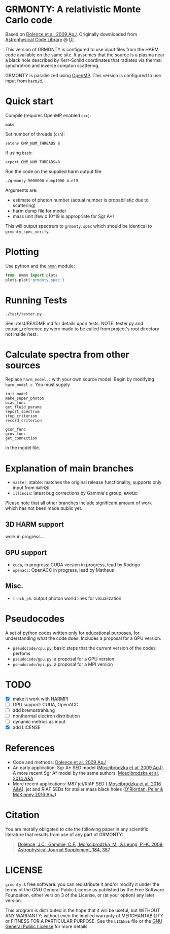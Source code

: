 GRMONTY: A relativistic Monte Carlo code
==========================================

Based on [Dolence et al. 2009 ApJ](http://adsabs.harvard.edu/abs/2009ApJS..184..387D). Originally downloaded from [Astrophysical Code Library](http://rainman.astro.illinois.edu/codelib/) @ [UI](http://illinois.edu).

This version of GRMONTY is configured to use input files from the HARM code available on the same site. It assumes that the source is a plasma near a black hole described by Kerr-Schild coordinates that radiates via thermal synchrotron and inverse compton scattering.

GRMONTY is parallelized using [OpenMP](https://en.wikipedia.org/wiki/OpenMP). This version is configured to use input from [`harm2d`](http://rainman.astro.illinois.edu/codelib/codes/ham2d/src/).

# Quick start

Compile (requires OpenMP enabled `gcc`):

    make

Set number of threads (`csh`):

    setenv OMP_NUM_THREADS 8

If using `bash`:

    export OMP_NUM_THREADS=8

Run the code on the supplied harm output file:

    ./grmonty 5000000 dump1000 4.e19

Arguments are:

- estimate of photon number (actual number is probabilistic due to scattering)
- harm dump file for model
- mass unit (few x 10^19 is appropriate for Sgr A*)

This will output spectrum to `grmonty.spec`  which should be identical to `grmonty_spec_verify`.

# Plotting

Use python and the [`nmmn`](https://github.com/rsnemmen/nmmn) module:

```python
from  nmmn import plots
plots.plot('grmonty.spec')
```

# Running Tests

    ./test/tester.py

See ./test/README.md for details upon tests.
NOTE: tester.py and extract_reference.py were made to be called from project's root directory not inside /test.


# Calculate spectra from other sources

Replace `harm_model.c` with your own source model.  Begin by modifying `harm_model.c`. You must supply

```
init_model
make_super_photon
bias_func
get_fluid_params
report_spectrum
stop_criterion
record_criterion

gcon_func
gcov_func
get_connection
```

in the model file.

# Explanation of main branches

- `master`, stable: matches the original release functionality, supports only input from `HARM2D`
- `illinois`: latest bug corrections by Gammie's group, `HARM2D`

Please note that all other branches include significant amount of work which has not been made public yet.

## 3D HARM support

work in progress...

## GPU support

- `cuda`, in progress: CUDA version in progress, lead by Rodrigo
- `openacc`: OpenACC in progress, lead by Matheus

## Misc.

- `track_ph`: output photon world lines for visualization

# Pseudocodes

A set of python codes written only for educational purposes, for understanding what the code does. Includes a proposal for a GPU version.

- `pseudocode/cpu.py`: basic steps that the current version of the codes perfoms
- `pseudocode/gpu.py`: a proposal for a GPU version
- `pseudocode/mpi.py`: a proposal for a MPI version

# TODO

- [x] make it work with [HARMPI](https://github.com/atchekho/harmpi)
- [ ] GPU support: CUDA, OpenACC
- [ ] add bremsstrahlung
- [ ] nonthermal electron distribution
- [ ] dynamic metrics as input
- [x] add LICENSE

# References

- Code and methods: [Dolence et al. 2009 ApJ](http://adsabs.harvard.edu/abs/2009ApJS..184..387D)
- An early application: Sgr A\* SED model ([Moscibrodzka et al. 2009 ApJ](http://iopscience.iop.org/article/10.1088/0004-637X/706/1/497/meta)). A more recent Sgr A\* model by the same authors: [Moscibrodzka et al. 2014 A&A](http://www.aanda.org/articles/aa/abs/2014/10/aa24358-14/aa24358-14.html)
- More recent applications: M87 jet/RIAF SED ( [Moscibrodzka et al. 2016 A&A](http://www.aanda.org/articles/aa/abs/2016/02/aa26630-15/aa26630-15.html)), jet and RIAF SEDs for stellar mass black holes ([O'Riordan, Pe'er & McKinney 2016 ApJ](http://iopscience.iop.org/article/10.3847/0004-637X/819/2/95/meta))

# Citation

You are morally obligated to cite the following paper in any scientific literature that results from use of any part of GRMONTY:

> [Dolence, J.C., Gammie, C.F., Mo\'scibrodzka, M., \& Leung, P.-K. 2009, Astrophysical Journal Supplement, 184, 387]((http://adsabs.harvard.edu/abs/2009ApJS..184..387D))


# LICENSE

`grmonty` is free software: you can redistribute it and/or modify it under the terms of the GNU General Public License as published by the Free Software Foundation, either version 3 of the License, or (at your option) any later version.

This program is distributed in the hope that it will be useful, but WITHOUT ANY WARRANTY; without even the implied warranty of MERCHANTABILITY or FITNESS FOR A PARTICULAR PURPOSE.  See the `LICENSE` file or the [GNU General Public License](http://www.gnu.org/licenses/) for more details.
